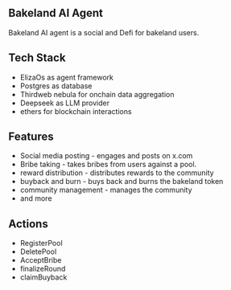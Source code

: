 ## Bakeland AI Agent

Bakeland AI agent is a social and Defi for bakeland users.

## Tech Stack

- ElizaOs as agent framework
- Postgres as database
- Thirdweb nebula for onchain data aggregation
- Deepseek as LLM provider
- ethers for blockchain interactions

## Features

- Social media posting - engages and posts on x.com
- Bribe taking - takes bribes from users against a pool.
- reward distribution - distributes rewards to the community
- buyback and burn - buys back and burns the bakeland token
- community management - manages the community
- and more

## Actions

- RegisterPool
- DeletePool
- AcceptBribe
- finalizeRound
- claimBuyback
